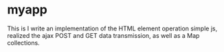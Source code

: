 # myapp
This is I write an implementation of the HTML element operation simple js, realized the ajax POST and GET data transmission, as well as a Map collections.

